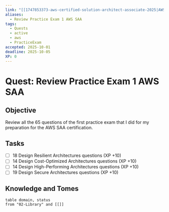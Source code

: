 ```yaml
---
link: "[[1747853373-aws-certified-solution-architect-associate-2025|AWS SAA 2025]]"
aliases:
  - Review Practice Exam 1 AWS SAA
tags:
  - Quests
  - active
  - aws
  - PracticeExam
accepted: 2025-10-01
deadline: 2025-10-05
XP: 0
---
```

# Quest: Review Practice Exam 1 AWS SAA
## Objective
Review all the 65 questions of the first practice exam that I did for my preparation for the AWS SAA certification.
## Tasks
- [ ] 18 Design Resilient Architectures questions (XP +10)
- [ ] 14 Design Cost-Optimized Architectures questions (XP +10)
- [ ] 14 Design High-Performing Architectures questions (XP +10)
- [ ] 19 Design Secure Architectures questions (XP +10)
## Knowledge and Tomes
```dataview
table domain, status
from "02-Library" and [[]]
```
